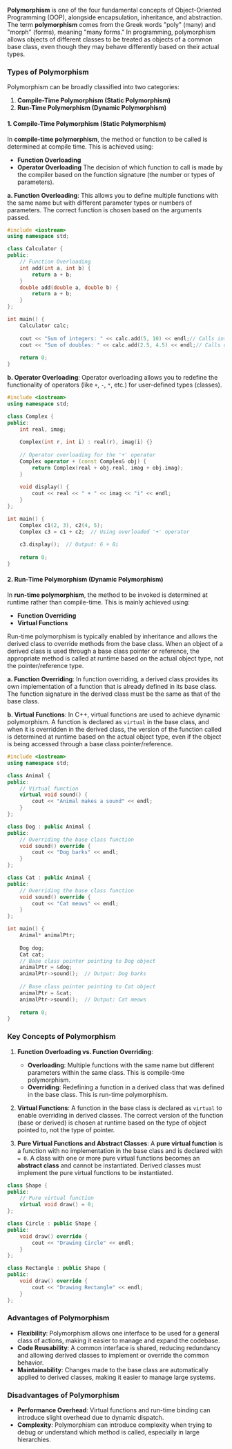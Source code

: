 **Polymorphism** is one of the four fundamental concepts of Object-Oriented Programming (OOP), alongside encapsulation, inheritance, and abstraction. The term **polymorphism** comes from the Greek words "poly" (many) and "morph" (forms), meaning "many forms." In programming, polymorphism allows objects of different classes to be treated as objects of a common base class, even though they may behave differently based on their actual types.

### **Types of Polymorphism**
Polymorphism can be broadly classified into two categories:
1. **Compile-Time Polymorphism (Static Polymorphism)**
2. **Run-Time Polymorphism (Dynamic Polymorphism)**
#### **1. Compile-Time Polymorphism (Static Polymorphism)**
In **compile-time polymorphism**, the method or function to be called is determined at compile time. This is achieved using:
- **Function Overloading**
- **Operator Overloading**
The decision of which function to call is made by the compiler based on the function signature (the number or types of parameters).

**a. Function Overloading**: This allows you to define multiple functions with the same name but with different parameter types or numbers of parameters. The correct function is chosen based on the arguments passed.

```cpp
#include <iostream>
using namespace std;

class Calculator {
public:
    // Function Overloading
    int add(int a, int b) {
        return a + b;
    }
    double add(double a, double b) {
        return a + b;
    }
};

int main() {
    Calculator calc;
    
    cout << "Sum of integers: " << calc.add(5, 10) << endl;// Calls int version
    cout << "Sum of doubles: " << calc.add(2.5, 4.5) << endl;// Calls double ver
    
    return 0;
}
```

**b. Operator Overloading**: Operator overloading allows you to redefine the functionality of operators (like `+`, `-`, `*`, etc.) for user-defined types (classes).
```cpp
#include <iostream>
using namespace std;

class Complex {
public:
    int real, imag;
    
    Complex(int r, int i) : real(r), imag(i) {}
    
    // Operator overloading for the '+' operator
    Complex operator + (const Complex& obj) {
        return Complex(real + obj.real, imag + obj.imag);
    }
    
    void display() {
        cout << real << " + " << imag << "i" << endl;
    }
};

int main() {
    Complex c1(2, 3), c2(4, 5);
    Complex c3 = c1 + c2;  // Using overloaded '+' operator
    
    c3.display();  // Output: 6 + 8i
    
    return 0;
}
```

#### **2. Run-Time Polymorphism (Dynamic Polymorphism)**

In **run-time polymorphism**, the method to be invoked is determined at runtime rather than compile-time. This is mainly achieved using:

- **Function Overriding**
- **Virtual Functions**

Run-time polymorphism is typically enabled by inheritance and allows the derived class to override methods from the base class. When an object of a derived class is used through a base class pointer or reference, the appropriate method is called at runtime based on the actual object type, not the pointer/reference type.

**a. Function Overriding**: In function overriding, a derived class provides its own implementation of a function that is already defined in its base class. The function signature in the derived class must be the same as that of the base class.

**b. Virtual Functions**: In C++, virtual functions are used to achieve dynamic polymorphism. A function is declared as `virtual` in the base class, and when it is overridden in the derived class, the version of the function called is determined at runtime based on the actual object type, even if the object is being accessed through a base class pointer/reference.

```cpp
#include <iostream>
using namespace std;

class Animal {
public:
    // Virtual function
    virtual void sound() {
        cout << "Animal makes a sound" << endl;
    }
};

class Dog : public Animal {
public:
    // Overriding the base class function
    void sound() override {
        cout << "Dog barks" << endl;
    }
};

class Cat : public Animal {
public:
    // Overriding the base class function
    void sound() override {
        cout << "Cat meows" << endl;
    }
};

int main() {
    Animal* animalPtr;
    
    Dog dog;
    Cat cat;
    // Base class pointer pointing to Dog object
    animalPtr = &dog;
    animalPtr->sound();  // Output: Dog barks
    
    // Base class pointer pointing to Cat object
    animalPtr = &cat;
    animalPtr->sound();  // Output: Cat meows
    
    return 0;
}
```

### **Key Concepts of Polymorphism**

1. **Function Overloading vs. Function Overriding**:
    
    - **Overloading**: Multiple functions with the same name but different parameters within the same class. This is compile-time polymorphism.
    - **Overriding**: Redefining a function in a derived class that was defined in the base class. This is run-time polymorphism.
2. **Virtual Functions**: A function in the base class is declared as `virtual` to enable overriding in derived classes. The correct version of the function (base or derived) is chosen at runtime based on the type of object pointed to, not the type of pointer.
    
3. **Pure Virtual Functions and Abstract Classes**: A **pure virtual function** is a function with no implementation in the base class and is declared with `= 0`. A class with one or more pure virtual functions becomes an **abstract class** and cannot be instantiated. Derived classes must implement the pure virtual functions to be instantiated.

```cpp
class Shape {
public:
    // Pure virtual function
    virtual void draw() = 0;
};

class Circle : public Shape {
public:
    void draw() override {
        cout << "Drawing Circle" << endl;
    }
};

class Rectangle : public Shape {
public:
    void draw() override {
        cout << "Drawing Rectangle" << endl;
    }
};
```

### **Advantages of Polymorphism**

- **Flexibility**: Polymorphism allows one interface to be used for a general class of actions, making it easier to manage and expand the codebase.
- **Code Reusability**: A common interface is shared, reducing redundancy and allowing derived classes to implement or override the common behavior.
- **Maintainability**: Changes made to the base class are automatically applied to derived classes, making it easier to manage large systems.

### **Disadvantages of Polymorphism**

- **Performance Overhead**: Virtual functions and run-time binding can introduce slight overhead due to dynamic dispatch.
- **Complexity**: Polymorphism can introduce complexity when trying to debug or understand which method is called, especially in large hierarchies.

 

